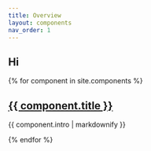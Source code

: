 ```yaml
---
title: Overview
layout: components
nav_order: 1
---
```


## Hi


{% for component in site.components %}
  <h2>
    <a href="{{site.baseurl}}{{ component.url }}">
      {{ component.title }}
    </a>
  </h2>
  <p>{{ component.intro | markdownify }}</p>
{% endfor %}
